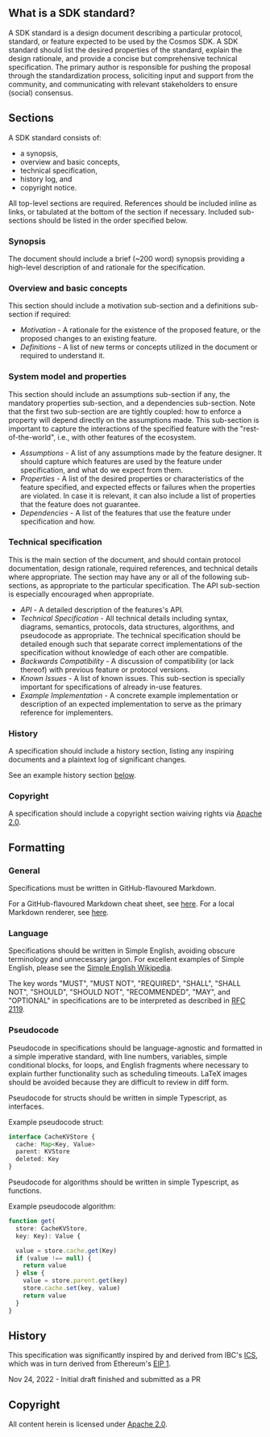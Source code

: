 ## What is a SDK standard?

A SDK standard is a design document describing a particular protocol, standard, or feature expected to be used by the Cosmos SDK. A SDK standard should list the desired properties of the standard, explain the design rationale, and provide a concise but comprehensive technical specification. The primary author is responsible for pushing the proposal through the standardization process, soliciting input and support from the community, and communicating with relevant stakeholders to ensure (social) consensus.

## Sections

A SDK standard consists of:
- a synopsis, 
- overview and basic concepts,
- technical specification,
- history log, and
- copyright notice.

All top-level sections are required. References should be included inline as links, or tabulated at the bottom of the section if necessary.  Included sub-sections should be listed in the order specified below. 

### Synopsis

The document should include a brief (~200 word) synopsis providing a high-level description of and rationale for the specification.

### Overview and basic concepts

This section should include a motivation sub-section and a definitions sub-section if required:

- *Motivation* - A rationale for the existence of the proposed feature, or the proposed changes to an existing feature.
- *Definitions* - A list of new terms or concepts utilized in the document or required to understand it.

### System model and properties

This section should include an assumptions sub-section if any, the mandatory properties sub-section, and a dependencies sub-section. Note that the first two sub-section are are tightly coupled: how to enforce a property will depend directly on the assumptions made. This sub-section is important to capture the interactions of the specified feature with the "rest-of-the-world", i.e., with other features of the ecosystem.

- *Assumptions* - A list of any assumptions made by the feature designer. It should capture which features are used by the feature under specification, and what do we expect from them.
- *Properties* - A list of the desired properties or characteristics of the feature specified, and expected effects or failures when the properties are violated. In case it is relevant, it can also include a list of properties that the feature does not guarantee.
- *Dependencies* - A list of the features that use the feature under specification and how.

### Technical specification

This is the main section of the document, and should contain protocol documentation, design rationale, required references, and technical details where appropriate.
The section may have any or all of the following sub-sections, as appropriate to the particular specification. The API sub-section is especially encouraged when appropriate.

- *API* - A detailed description of the features's API.
- *Technical Specification* - All technical details including syntax, diagrams, semantics, protocols, data structures, algorithms, and pseudocode as appropriate. The technical specification should be detailed enough such that separate correct implementations of the specification without knowledge of each other are compatible.
- *Backwards Compatibility* - A discussion of compatibility (or lack thereof) with previous feature or protocol versions.
- *Known Issues* - A list of known issues. This sub-section is specially important for specifications of already in-use features.
- *Example Implementation* - A concrete example implementation or description of an expected implementation to serve as the primary reference for implementers.

### History

A specification should include a history section, listing any inspiring documents and a plaintext log of significant changes.

See an example history section [below](#history-1).

### Copyright

A specification should include a copyright section waiving rights via [Apache 2.0](https://www.apache.org/licenses/LICENSE-2.0).

## Formatting

### General

Specifications must be written in GitHub-flavoured Markdown.

For a GitHub-flavoured Markdown cheat sheet, see [here](https://github.com/adam-p/markdown-here/wiki/Markdown-Cheatsheet). For a local Markdown renderer, see [here](https://github.com/joeyespo/grip).

### Language

Specifications should be written in Simple English, avoiding obscure terminology and unnecessary jargon. For excellent examples of Simple English, please see the [Simple English Wikipedia](https://simple.wikipedia.org/wiki/Main_Page).

The key words "MUST", "MUST NOT", "REQUIRED", "SHALL", "SHALL NOT", "SHOULD", "SHOULD NOT", "RECOMMENDED", "MAY", and "OPTIONAL" in specifications are to be interpreted as described in [RFC 2119](https://tools.ietf.org/html/rfc2119).

### Pseudocode

Pseudocode in specifications should be language-agnostic and formatted in a simple imperative standard, with line numbers, variables, simple conditional blocks, for loops, and
English fragments where necessary to explain further functionality such as scheduling timeouts. LaTeX images should be avoided because they are difficult to review in diff form.

Pseudocode for structs should be written in simple Typescript, as interfaces.

Example pseudocode struct:

```typescript
interface CacheKVStore {
  cache: Map<Key, Value>
  parent: KVStore
  deleted: Key
}
```

Pseudocode for algorithms should be written in simple Typescript, as functions.

Example pseudocode algorithm:

```typescript
function get(
  store: CacheKVStore,
  key: Key): Value {

  value = store.cache.get(Key)
  if (value !== null) {
    return value
  } else {
    value = store.parent.get(key)
    store.cache.set(key, value)
    return value
  }
}
```

## History

This specification was significantly inspired by and derived from IBC's [ICS](https://github.com/cosmos/ibc/blob/main/spec/ics-001-ics-standard/README.md), which
was in turn derived from Ethereum's [EIP 1](https://github.com/ethereum/EIPs/blob/master/EIPS/eip-1.md).

Nov 24, 2022 - Initial draft finished and submitted as a PR

## Copyright

All content herein is licensed under [Apache 2.0](https://www.apache.org/licenses/LICENSE-2.0).